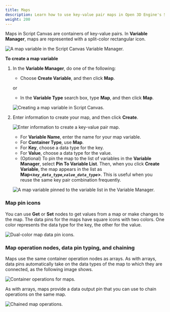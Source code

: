 ```yaml
---
title: Maps
description: Learn how to use key-value pair maps in Open 3D Engine's Script Canvas.
weight: 200
---
```


Maps in Script Canvas are containers of key-value pairs. In **Variable Manager**, maps are represented with a split-color rectangular icon.

![A map variable in the Script Canvas Variable Manager.](/images/user-guide/scripting/script-canvas/variable-map-containers-1.png)

**To create a map variable**

1. In the **Variable Manager**, do one of the following:
    * Choose **Create Variable**, and then click **Map**.

    or

    * In the **Variable Type** search box, type **Map**, and then click **Map**.

    ![Creating a map variable in Script Canvas.](/images/user-guide/scripting/script-canvas/variable-map-containers-2.png)

1. Enter information to create your map, and then click **Create**.

    ![Enter information to create a key-value pair map.](/images/user-guide/scripting/script-canvas/variable-map-containers-3.png)

    * For **Variable Name**, enter the name for your map variable.
    * For **Container Type**, use **Map**.
    * For **Key**, choose a data type for the key.
    * For **Value**, choose a data type for the value.
    * (Optional) To pin the map to the list of variables in the **Variable Manager**, select **Pin To Variable List**. Then, when you click **Create Variable**, the map appears in the list as **Map<_`key_data_type`_,_`value_data_type`_>**. This is useful when you reuse the same key pair combination frequently.

    ![A map variable pinned to the variable list in the Variable Manager.](/images/user-guide/scripting/script-canvas/variable-map-containers-4.png)

### Map pin icons

You can use **Get** or **Set** nodes to get values from a map or make changes to the map. The data pins for the maps have square icons with two colors. One color represents the data type for the key, the other for the value.

![Dual-color map data pin icons.](/images/user-guide/scripting/script-canvas/variable-map-containers-5.png)

### Map operation nodes, data pin typing, and chaining

Maps use the same container operation nodes as arrays. As with arrays, data pins automatically take on the data types of the map to which they are connected, as the following image shows.

![Container operations for maps.](/images/user-guide/scripting/script-canvas/variable-map-containers-6.png)

As with arrays, maps provide a data output pin that you can use to chain operations on the same map.

![Chained map operations.](/images/user-guide/scripting/script-canvas/variable-map-containers-7.png)
